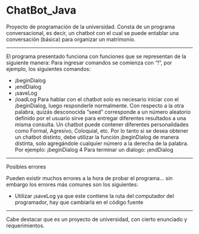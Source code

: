 # ChatBot_Java
Proyecto de programación de la universidad. Consta de un programa conversacional, es decir, un chatbot con el cual se puede entablar una conversación (básica) para organizar un matrimonio.

________________________________________________________________________________________________________________________

El programa presentado funciona con funciones que se representan de la siguiente manera:
Para ingresar comandos se comienza con “!”, por ejemplo, los siguientes comandos:
-	¡beginDialog
-	¡endDialog
-	¡saveLog
-	¡loadLog
Para hablar con el chatbot solo es necesario iniciar con el ¡beginDialog, luego responderle normalmente.
Con respecto a la otra palabra, quizás desconocida “seed” corresponde a un número aleatorio definido por el usuario sirve para entregar diferentes resultados a una misma consulta.
Un chatbot puede contener diferentes personalidades como Formal, Agresivo, Coloquial, etc.
Por lo tanto si se desea obtener un chatbot distinto, debe utilizar la función ¡beginDialog de manera distinta, solo agregándole cualquier número a la derecha de la palabra.
Por ejemplo: ¡beginDialog 4
Para terminar un dialogo:
¡endDialog

________________________________________________________________________________________________________________________
Posibles errores

Pueden existir muchos errores a la hora de probar el programa… sin embargo los errores más comunes son los siguientes:
-	Utilizar ¡saveLog ya que este contiene la ruta del computador del programador, hay que cambiarla en el código fuente

________________________________________________________________________________________________________________________


Cabe destacar que es un proyecto de universidad, con cierto enunciado y requerimientos.
